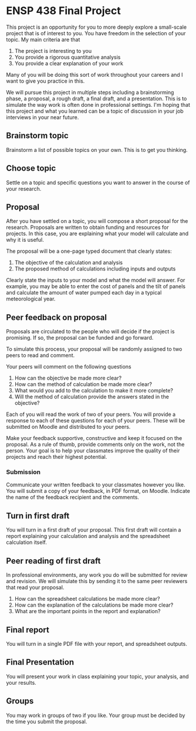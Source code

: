 # ENSP 438 Final Project

This project is an opportunity for you to more deeply explore a
small-scale project that is of interest to you.  You have freedom in the
selection of your topic.  My main criteria are that

1. The project is interesting to you
2. You provide a rigorous quantitative analysis
3. You provide a clear explanation of your work

Many of you will be doing this sort of work throughout your careers and
I want to give you practice in this.

We will pursue this project in multiple steps including a brainstorming
phase, a proposal, a rough draft, a final draft, and a presentation.
This is to simulate the way work is often done in professional settings.
I'm hoping that this project and what you learned can be a topic of
discussion in your job interviews in your near future.




## Brainstorm topic

Brainstorm a list of possible topics on your own.
This is to get you thinking.

## Choose topic

<!-- Due 04 March 2014-->

Settle on a topic and specific questions you want to answer in the
course of your research.

## Proposal

<!-- Due XX March 2014 -->

After you have settled on a topic, you will compose a short proposal
for the research.  Proposals are written to obtain funding and resources
for projects.  In this case, you are explaining what your model will
calculate and why it is useful.

The proposal will be a one-page typed document that clearly states:

1. The objective of the calculation and analysis
2. The proposed method of calculations including inputs and outputs

Clearly state the inputs to your model and what the model will answer.
For example, you may be able to enter the cost of panels and the tilt of
panels and calculate the amount of water pumped each day in a typical
meteorological year.



## Peer feedback on proposal


Proposals are circulated to the people who will decide if the project is
promising.  If so, the proposal can be funded and go forward.

To simulate this process, your proposal will be randomly assigned to two
peers to read and comment.

Your peers will comment on the following questions

1. How can the objective be made more clear?
1. How can the method of calculation be made more clear?
1. What would you add to the calculation to make it more complete?
1. Will the method of calculation provide the answers stated in the
objective?

Each of you will read the work of two of your peers.  You will provide a
response to each of these questions for each of your peers.  These will
be submitted on Moodle and distributed to your peers.

Make your feedback supportive, constructive and keep it focused on the
proposal.  As a rule of thumb, provide comments only on the work, not
the person.  Your goal is to help your classmates improve the quality of
their projects and reach their highest potential.


### Submission

Communicate your written feedback to your classmates however you like.
You will submit a copy of your feedback, in PDF format, on Moodle.
Indicate the name of the feedback recipient and the comments.

## Turn in first draft

<!-- Due 27 Mar 2014 -->

You will turn in a first draft of your proposal.  This first draft will
contain a report explaining your calculation and analysis and the
spreadsheet calculation itself.



## Peer reading of first draft

In professional
environments, any work you do will be submitted for review and revision.
We will simulate this by sending it to the same peer reviewers that read
your proposal.

<!-- these cannot be yes and no questions -->

1) How can the spreadsheet calculations be made more clear?
2) How can the explanation of the calculations be made more clear?
3) What are the important points in the report and explanation?

## Final report


You will turn in a single PDF file with your report, and spreadsheet
outputs.

## Final Presentation


You will present your work in class explaining your topic, your
analysis, and your results.

## Groups

You may work in groups of two if you like.  Your group must be decided
by the time you submit the proposal.

